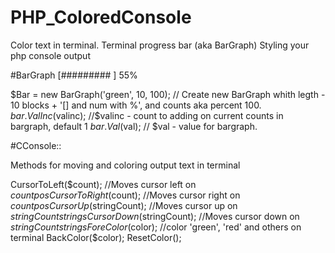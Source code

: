 # PHP_ColoredConsole
Color text in terminal. Terminal progress bar (aka BarGraph)
Styling your php console output

#BarGraph
[#########        ] 55%


$Bar = new BarGraph('green', 10, 100); // Create new BarGraph whith legth - 10 blocks + '[] and num with %', and counts aka percent 100.
$bar.ValInc($valinc); //$valinc - count to adding on current counts in bargraph, default 1
$bar.Val($val); // $val - value for bargraph.


#CConsole::

Methods for moving and coloring output text in terminal

CursorToLeft($count); //Moves cursor left on $count pos
CursorToRight($count); //Moves cursor right on $count pos
CursorUp($stringCount); //Moves cursor up on $stringCount strings
CursorDown($stringCount); //Moves cursor down on $stringCount strings
ForeColor($color); //color 'green', 'red' and others on terminal
BackColor($color);
ResetColor();
